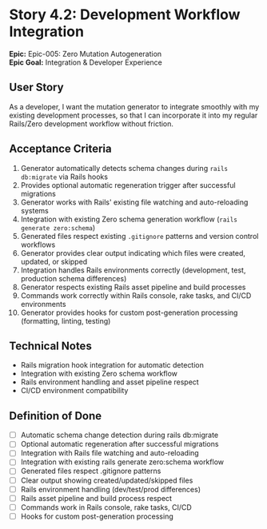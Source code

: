 # Story 4.2: Development Workflow Integration

**Epic:** Epic-005: Zero Mutation Autogeneration  
**Epic Goal:** Integration & Developer Experience

## User Story
As a developer,
I want the mutation generator to integrate smoothly with my existing development processes,
so that I can incorporate it into my regular Rails/Zero development workflow without friction.

## Acceptance Criteria
1. Generator automatically detects schema changes during `rails db:migrate` via Rails hooks
2. Provides optional automatic regeneration trigger after successful migrations
3. Generator works with Rails' existing file watching and auto-reloading systems
4. Integration with existing Zero schema generation workflow (`rails generate zero:schema`)
5. Generated files respect existing `.gitignore` patterns and version control workflows
6. Generator provides clear output indicating which files were created, updated, or skipped
7. Integration handles Rails environments correctly (development, test, production schema differences)
8. Generator respects existing Rails asset pipeline and build processes
9. Commands work correctly within Rails console, rake tasks, and CI/CD environments
10. Generator provides hooks for custom post-generation processing (formatting, linting, testing)

## Technical Notes
- Rails migration hook integration for automatic detection
- Integration with existing Zero schema workflow
- Rails environment handling and asset pipeline respect
- CI/CD environment compatibility

## Definition of Done
- [ ] Automatic schema change detection during rails db:migrate
- [ ] Optional automatic regeneration after successful migrations
- [ ] Integration with Rails file watching and auto-reloading
- [ ] Integration with existing rails generate zero:schema workflow
- [ ] Generated files respect .gitignore patterns
- [ ] Clear output showing created/updated/skipped files
- [ ] Rails environment handling (dev/test/prod differences)
- [ ] Rails asset pipeline and build process respect
- [ ] Commands work in Rails console, rake tasks, CI/CD
- [ ] Hooks for custom post-generation processing